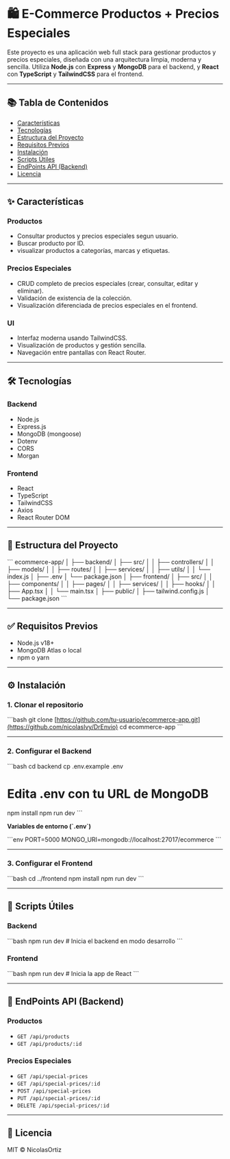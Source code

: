  

# 🛍️ E-Commerce Productos + Precios Especiales

Este proyecto es una aplicación web full stack para gestionar productos y precios especiales, diseñada con una arquitectura limpia, moderna y sencilla. Utiliza **Node.js** con **Express** y **MongoDB** para el backend, y **React** con **TypeScript** y **TailwindCSS** para el frontend.

---

## 📚 Tabla de Contenidos

- [Características](#-características)
- [Tecnologías](#-tecnologías)
- [Estructura del Proyecto](#-estructura-del-proyecto)
- [Requisitos Previos](#-requisitos-previos)
- [Instalación](#-instalación)
- [Scripts Útiles](#-scripts-útiles)
- [EndPoints API (Backend)](#-endpoints-api-backend)
- [Licencia](#-licencia)

---

## ✨ Características

### Productos
- Consultar productos y precios especiales segun usuario.
- Buscar producto por ID.
- visualizar productos a categorías, marcas y etiquetas.

### Precios Especiales
- CRUD completo de precios especiales (crear, consultar, editar y eliminar).
- Validación de existencia de la colección.
- Visualización diferenciada de precios especiales en el frontend.

### UI
- Interfaz moderna usando TailwindCSS.
- Visualización de productos y gestión sencilla.
- Navegación entre pantallas con React Router.

---

## 🛠️ Tecnologías

### Backend
- Node.js
- Express.js
- MongoDB (mongoose)
- Dotenv
- CORS
- Morgan

### Frontend
- React
- TypeScript
- TailwindCSS
- Axios
- React Router DOM

---

## 📁 Estructura del Proyecto

\`\`\`
ecommerce-app/
│
├── backend/
│   ├── src/
│   │   ├── controllers/
│   │   ├── models/
│   │   ├── routes/
│   │   ├── services/
│   │   ├── utils/
│   │   └── index.js
│   ├── .env
│   └── package.json
│
├── frontend/
│   ├── src/
│   │   ├── components/
│   │   ├── pages/
│   │   ├── services/
│   │   ├── hooks/
│   │   ├── App.tsx
│   │   └── main.tsx
│   ├── public/
│   ├── tailwind.config.js
│   └── package.json
\`\`\`

---

## ✅ Requisitos Previos

- Node.js v18+
- MongoDB Atlas o local
- npm o yarn

---

## ⚙️ Instalación

### 1. Clonar el repositorio

\`\`\`bash
git clone [https://github.com/tu-usuario/ecommerce-app.git](https://github.com/nicolaslvy/DrEnvio)
cd ecommerce-app
\`\`\`

---

### 2. Configurar el Backend

\`\`\`bash
cd backend
cp .env.example .env
# Edita .env con tu URL de MongoDB
npm install
npm run dev
\`\`\`

**Variables de entorno (\`.env\`)**

\`\`\`env
PORT=5000
MONGO_URI=mongodb://localhost:27017/ecommerce
\`\`\`

---

### 3. Configurar el Frontend

\`\`\`bash
cd ../frontend
npm install
npm run dev
\`\`\`

---

## 🔧 Scripts Útiles

### Backend

\`\`\`bash
npm run dev        # Inicia el backend en modo desarrollo
\`\`\`

### Frontend

\`\`\`bash
npm run dev        # Inicia la app de React
\`\`\`

---

## 📡 EndPoints API (Backend)

### Productos
- `GET /api/products`
- `GET /api/products/:id`


### Precios Especiales
- `GET /api/special-prices`
- `GET /api/special-prices/:id`
- `POST /api/special-prices`
- `PUT /api/special-prices/:id`
- `DELETE /api/special-prices/:id`

---

## 🪪 Licencia

MIT © NicolasOrtiz 
